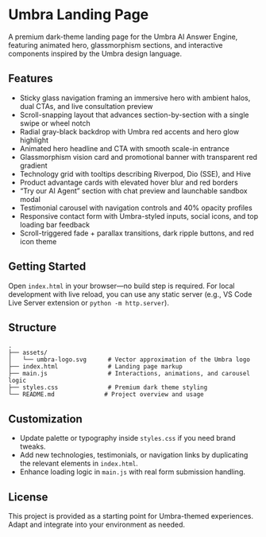 # Umbra Landing Page

A premium dark-theme landing page for the Umbra AI Answer Engine, featuring animated hero, glassmorphism sections, and interactive components inspired by the Umbra design language.

## Features

- Sticky glass navigation framing an immersive hero with ambient halos, dual CTAs, and live consultation preview
- Scroll-snapping layout that advances section-by-section with a single swipe or wheel notch
- Radial gray-black backdrop with Umbra red accents and hero glow highlight
- Animated hero headline and CTA with smooth scale-in entrance
- Glassmorphism vision card and promotional banner with transparent red gradient
- Technology grid with tooltips describing Riverpod, Dio (SSE), and Hive
- Product advantage cards with elevated hover blur and red borders
- “Try our AI Agent” section with chat preview and launchable sandbox modal
- Testimonial carousel with navigation controls and 40% opacity profiles
- Responsive contact form with Umbra-styled inputs, social icons, and top loading bar feedback
- Scroll-triggered fade + parallax transitions, dark ripple buttons, and red icon theme

## Getting Started

Open `index.html` in your browser—no build step is required. For local development with live reload, you can use any static server (e.g., VS Code Live Server extension or `python -m http.server`).

## Structure

```
.
├── assets/
│   └── umbra-logo.svg      # Vector approximation of the Umbra logo
├── index.html              # Landing page markup
├── main.js                 # Interactions, animations, and carousel logic
├── styles.css              # Premium dark theme styling
└── README.md              # Project overview and usage
```

## Customization

- Update palette or typography inside `styles.css` if you need brand tweaks.
- Add new technologies, testimonials, or navigation links by duplicating the relevant elements in `index.html`.
- Enhance loading logic in `main.js` with real form submission handling.

## License

This project is provided as a starting point for Umbra-themed experiences. Adapt and integrate into your environment as needed.
